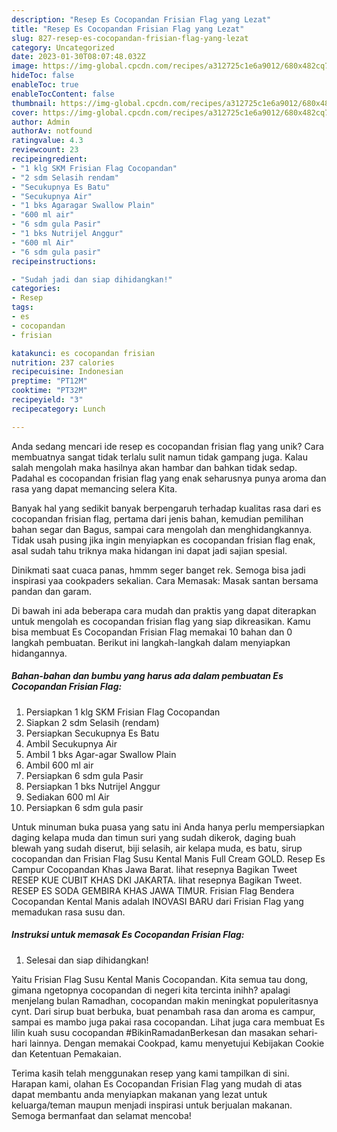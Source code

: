 ```yaml
---
description: "Resep Es Cocopandan Frisian Flag yang Lezat"
title: "Resep Es Cocopandan Frisian Flag yang Lezat"
slug: 827-resep-es-cocopandan-frisian-flag-yang-lezat
category: Uncategorized
date: 2023-01-30T08:07:48.032Z
image: https://img-global.cpcdn.com/recipes/a312725c1e6a9012/680x482cq70/es-cocopandan-frisian-flag-foto-resep-utama.jpg
hideToc: false
enableToc: true
enableTocContent: false
thumbnail: https://img-global.cpcdn.com/recipes/a312725c1e6a9012/680x482cq70/es-cocopandan-frisian-flag-foto-resep-utama.jpg
cover: https://img-global.cpcdn.com/recipes/a312725c1e6a9012/680x482cq70/es-cocopandan-frisian-flag-foto-resep-utama.jpg
author: Admin
authorAv: notfound
ratingvalue: 4.3
reviewcount: 23
recipeingredient:
- "1 klg SKM Frisian Flag Cocopandan"
- "2 sdm Selasih rendam"
- "Secukupnya Es Batu"
- "Secukupnya Air"
- "1 bks Agaragar Swallow Plain"
- "600 ml air"
- "6 sdm gula Pasir"
- "1 bks Nutrijel Anggur"
- "600 ml Air"
- "6 sdm gula pasir"
recipeinstructions:

- "Sudah jadi dan siap dihidangkan!"
categories:
- Resep
tags:
- es
- cocopandan
- frisian

katakunci: es cocopandan frisian 
nutrition: 237 calories
recipecuisine: Indonesian
preptime: "PT12M"
cooktime: "PT32M"
recipeyield: "3"
recipecategory: Lunch

---
```





Anda sedang mencari ide resep es cocopandan frisian flag yang unik? Cara membuatnya sangat tidak terlalu sulit namun tidak gampang juga. Kalau salah mengolah maka hasilnya akan hambar dan bahkan tidak sedap. Padahal es cocopandan frisian flag yang enak seharusnya punya aroma dan rasa yang dapat memancing selera Kita.





Banyak hal yang sedikit banyak berpengaruh terhadap kualitas rasa dari es cocopandan frisian flag, pertama dari jenis bahan, kemudian pemilihan bahan segar dan Bagus, sampai cara mengolah dan menghidangkannya. Tidak usah pusing jika ingin menyiapkan es cocopandan frisian flag enak,      asal sudah tahu triknya maka hidangan ini dapat jadi sajian spesial.














Dinikmati saat cuaca panas, hmmm seger banget rek. Semoga bisa jadi inspirasi yaa cookpaders sekalian. Cara Memasak: Masak santan bersama pandan dan garam.






Di bawah ini ada beberapa cara mudah dan praktis yang dapat diterapkan untuk mengolah es cocopandan frisian flag yang siap dikreasikan. Kamu bisa membuat Es Cocopandan Frisian Flag memakai 10 bahan dan 0 langkah pembuatan. Berikut ini langkah-langkah dalam menyiapkan hidangannya.

<!--inarticleads1-->

##### Bahan-bahan dan bumbu yang harus ada dalam pembuatan Es Cocopandan Frisian Flag:

1. Persiapkan 1 klg SKM Frisian Flag Cocopandan
1. Siapkan 2 sdm Selasih (rendam)
1. Persiapkan Secukupnya Es Batu
1. Ambil Secukupnya Air
1. Ambil 1 bks Agar-agar Swallow Plain
1. Ambil 600 ml air
1. Persiapkan 6 sdm gula Pasir
1. Persiapkan 1 bks Nutrijel Anggur
1. Sediakan 600 ml Air
1. Persiapkan 6 sdm gula pasir


Untuk minuman buka puasa yang satu ini Anda hanya perlu mempersiapkan daging kelapa muda dan timun suri yang sudah dikerok, daging buah blewah yang sudah diserut, biji selasih, air kelapa muda, es batu, sirup cocopandan dan Frisian Flag Susu Kental Manis Full Cream GOLD. Resep Es Campur Cocopandan Khas Jawa Barat. lihat resepnya Bagikan Tweet RESEP KUE CUBIT KHAS DKI JAKARTA. lihat resepnya Bagikan Tweet. RESEP ES SODA GEMBIRA KHAS JAWA TIMUR. Frisian Flag Bendera Cocopandan Kental Manis adalah INOVASI BARU dari Frisian Flag yang memadukan rasa susu dan. 

<!--inarticleads2-->

##### Instruksi untuk memasak Es Cocopandan Frisian Flag:


1. Selesai dan siap dihidangkan!

Yaitu Frisian Flag Susu Kental Manis Cocopandan. Kita semua tau dong, gimana ngetopnya cocopandan di negeri kita tercinta inihh? apalagi menjelang bulan Ramadhan, cocopandan makin meningkat populeritasnya cynt. Dari sirup buat berbuka, buat penambah rasa dan aroma es campur, sampai es mambo juga pakai rasa cocopandan. Lihat juga cara membuat Es lilin kuah susu cocopandan #BikinRamadanBerkesan dan masakan sehari-hari lainnya. Dengan memakai Cookpad, kamu menyetujui Kebijakan Cookie dan Ketentuan Pemakaian. 

Terima kasih telah menggunakan resep yang kami tampilkan di sini. Harapan kami, olahan Es Cocopandan Frisian Flag yang mudah di atas dapat membantu anda menyiapkan makanan yang lezat untuk keluarga/teman maupun menjadi inspirasi untuk berjualan makanan. Semoga bermanfaat dan selamat mencoba!
